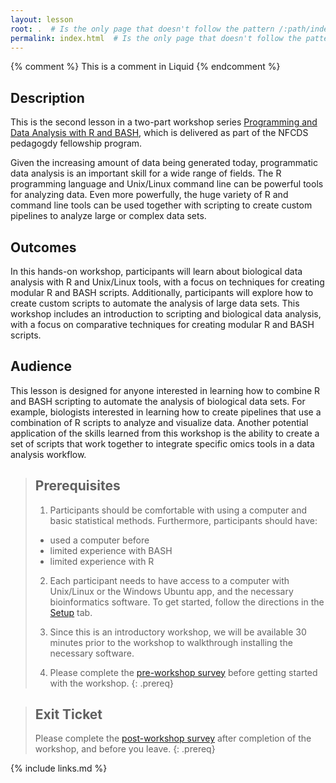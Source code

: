 ```yaml
---
layout: lesson
root: .  # Is the only page that doesn't follow the pattern /:path/index.html
permalink: index.html  # Is the only page that doesn't follow the pattern /:path/index.html
---
```


<!-- this is an html comment -->

{% comment %} This is a comment in Liquid {% endcomment %}

## Description
This is the second lesson in a two-part workshop series [Programming and Data Analysis with R and BASH](https://elizabethbrooks.github.io/NFCDSWorkshop_BeginnersGuide_BioinformaticsDataAnalysis/), which is delivered as part of the NFCDS pedagogdy fellowship program. 

Given the increasing amount of data being generated today, programmatic data analysis is an important skill for a wide range of fields. The R programming language and Unix/Linux command line can be powerful tools for analyzing data. Even more powerfully, the huge variety of R and command line tools can be used together with scripting to create custom pipelines to analyze large or complex data sets.

## Outcomes
In this hands-on workshop, participants will learn about biological data analysis with R and Unix/Linux tools, with a focus on techniques for creating modular R and BASH scripts. Additionally, participants will explore how to create custom scripts to automate the analysis of large data sets. This workshop includes an introduction to scripting and biological data analysis, with a focus on comparative techniques for creating modular R and BASH scripts.

## Audience
This lesson is designed for anyone interested in learning how to combine R and BASH scripting to automate the analysis of biological data sets. For example, biologists interested in learning how to create pipelines that use a combination of R scripts to analyze and visualize data. Another potential application of the skills learned from this workshop is the ability to create a set of scripts that work together to integrate specific omics tools in a data analysis workflow. 

> ## Prerequisites
>
> 1. Participants should be comfortable with using a computer and basic statistical methods. Furthermore, participants should have:
> - used a computer before
> - limited experience with BASH
> - limited experience with R
>
> 2. Each participant needs to have access to a computer with Unix/Linux or the Windows Ubuntu app, and the necessary bioinformatics software. To get started, follow the directions in the [Setup](setup.html) tab.
>
> 3. Since this is an introductory workshop, we will be available 30 minutes prior to the workshop to walkthrough installing the necessary software. 
>
> 4. Please complete the [pre-workshop survey][preSurvey] before getting started with the workshop.
{: .prereq}

> ## Exit Ticket
> 
> Please complete the [post-workshop survey][postSurvey] after completion of the workshop, and before you leave.
{: .prereq}

<!-- {% include syllabus.html %} -->

[preSurvey]: https://forms.gle/1h6B5WZd4tY5eZSC9
[postSurvey]: https://forms.gle/e8tnrEX8zT3HcL6S6

{% include links.md %}
